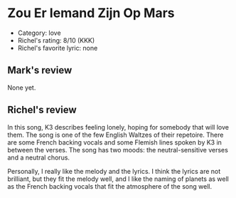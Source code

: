 # Zou Er Iemand Zijn Op Mars

 * Category: love
 * Richel's rating: 8/10 (KKK)
 * Richel's favorite lyric: none

## Mark's review

None yet.

## Richel's review

In this song, K3 describes feeling lonely, hoping for somebody that will
love them. The song is one of the few English Waltzes of their
repetoire. There are some French backing vocals and some Flemish lines
spoken by K3 in between the verses. The song has two moods: the
neutral-sensitive verses and a neutral chorus.

Personally, I really like the melody and the lyrics. I think the lyrics
are not brilliant, but they fit the melody well, and I like the naming
of planets as well as the French backing vocals that fit the atmosphere
of the song well.

